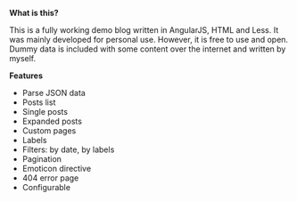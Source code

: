 **What is this?**

This is a fully working demo blog written in AngularJS, HTML and Less. It was mainly developed for personal use. However, it is free to use and open. Dummy data is included with some content over the internet and written by myself.

**Features**
* Parse JSON data
* Posts list
* Single posts
* Expanded posts
* Custom pages
* Labels
* Filters: by date, by labels
* Pagination
* Emoticon directive
* 404 error page
* Configurable
